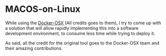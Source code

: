 # MACOS-on-Linux
While using the [Docker-OSX](https://github.com/sickcodes/Docker-OSX) (All credits goes to them), I try to come up with a solution that will allow rapidly implementing this into a software development environment, to consume less time while trying to deploy it.

As said, all the credit for the original tool goes to the Docker-OSX team and their amazing contributions.
